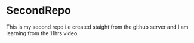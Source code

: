 # SecondRepo
This is my second repo i.e created staight from the github server and I am learning from the 11hrs video.

